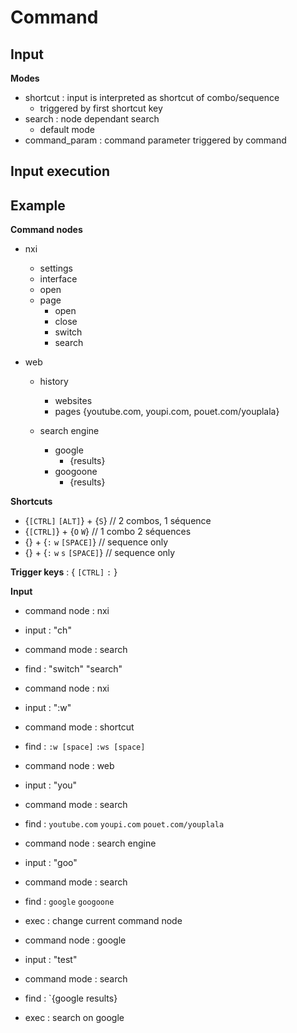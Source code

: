 # Command

## Input
**Modes**
   - shortcut : input is interpreted as shortcut of combo/sequence
        - triggered by first shortcut key
   - search : node dependant search
        - default mode
   - command_param : command parameter
        triggered by command
        
## Input execution


## Example
**Command nodes**
- nxi
    - settings
    - interface
    - open
    - page
        - open
        - close
        - switch
        - search

- web
    - history
        - websites
        - pages {youtube.com, youpi.com, pouet.com/youplala}
        
    - search engine
        - google
            - {results}
        - googoone
            - {results}

**Shortcuts**
- {`[CTRL]` `[ALT]`} + {`S`} // 2 combos, 1 séquence 
- {`[CTRL]`} + {`O` `W`} // 1 combo 2 séquences
- {} + {`:` `w` `[SPACE]`} // sequence only
- {} + {`:` `w` `s` `[SPACE]`} // sequence only

**Trigger keys** : { `[CTRL]` `:` }

**Input**
- command node : nxi
- input : "ch"
- command mode : search
- find : "switch" "search"


- command node : nxi
- input : ":w"
- command mode : shortcut
- find : `:w [space]` `:ws [space]`


- command node : web
- input : "you"
- command mode : search
- find : `youtube.com` `youpi.com` `pouet.com/youplala`


- command node : search engine
- input : "goo"
- command mode : search
- find : `google` `googoone`
- exec : change current command node


- command node : google
- input : "test"
- command mode : search
- find : `{google results}
- exec : search on google


